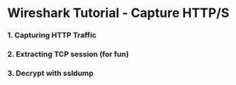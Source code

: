 # Wireshark Tutorial - Capture HTTP/S

### 1. Capturing HTTP Traffic

### 2. Extracting TCP session (for fun)

### 3. Decrypt with ssldump
